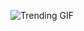 
<!-- GIF_SECTION -->
![Trending GIF](https://media1.giphy.com/media/v1.Y2lkPThiYjIxNzcydTI2dDV1NXVvemV0eTd1bWs0NjN3cHNqYXJ3bHptZTcwaGo1enNrciZlcD12MV9naWZzX3NlYXJjaCZjdD1n/78XCFBGOlS6keY1Bil/giphy.gif)
<!-- END_GIF_SECTION -->

